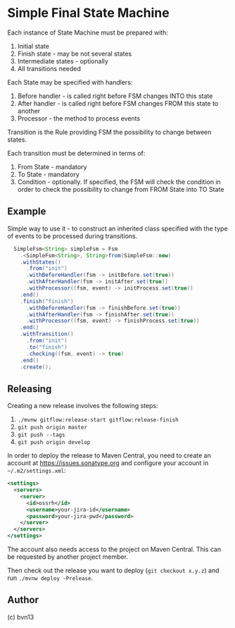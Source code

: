 
# Simple Final State Machine

Each instance of State Machine must be prepared with:

1. Initial state
2. Finish state - may be not several states
3. Intermediate states - optionally
4. All transitions needed

Each State may be specified with handlers:

1. Before handler - is called right before FSM changes INTO this state
2. After handler - is called right before FSM changes FROM this state to another
3. Processor - the method to process events

Transition is the Rule providing FSM the possibility to change between states.

Each transition must be determined in terms of:

1. From State - mandatory
2. To State - mandatory
3. Condition - optionally. If specified, the FSM will check the condition in order to check the possibility
to change from FROM State into TO State

## Example

Simple way to use it - to construct an inherited class specified with the type of events to be processed
 during transitions.

```java
  SimpleFsm<String> simpleFsm = Fsm
    .<SimpleFsm<String>, String>from(SimpleFsm::new)
    .withStates()
      .from("init")
      .withBeforeHandler(fsm -> initBefore.set(true))
      .withAfterHandler(fsm -> initAfter.set(true))
      .withProcessor((fsm, event) -> initProcess.set(true))
    .end()
    .finish("finish")
      .withBeforeHandler(fsm -> finishBefore.set(true))
      .withAfterHandler(fsm -> finishAfter.set(true))
      .withProcessor((fsm, event) -> finishProcess.set(true))
    .end()
    .withTransition()
      .from("init")
      .to("finish")
      .checking((fsm, event) -> true)
    .end()
    .create();
```

## Releasing

Creating a new release involves the following steps:

1. `./mvnw gitflow:release-start gitflow:release-finish`
2. `git push origin master`
3. `git push --tags`
4. `git push origin develop`

In order to deploy the release to Maven Central, you need to create an account at https://issues.sonatype.org and
configure your account in `~/.m2/settings.xml`:

```xml
<settings>
  <servers>
    <server>
      <id>ossrh</id>
      <username>your-jira-id</username>
      <password>your-jira-pwd</password>
    </server>
  </servers>
</settings>
```

The account also needs access to the project on Maven Central. This can be requested by another project member.

Then check out the release you want to deploy (`git checkout x.y.z`) and run `./mvnw deploy -Prelease`.

## Author

(c) bvn13